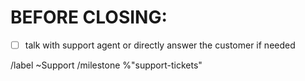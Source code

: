 # BEFORE CLOSING:
- [ ] talk with support agent or directly answer the customer if needed

/label ~Support
/milestone %"support-tickets"
